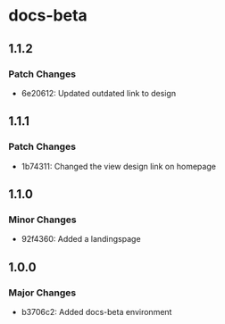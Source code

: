 # docs-beta

## 1.1.2

### Patch Changes

- 6e20612: Updated outdated link to design

## 1.1.1

### Patch Changes

- 1b74311: Changed the view design link on homepage

## 1.1.0

### Minor Changes

- 92f4360: Added a landingspage

## 1.0.0

### Major Changes

- b3706c2: Added docs-beta environment
